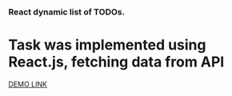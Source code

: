 ### React dynamic list of TODOs.

# Task was implemented using React.js, fetching data from API

[DEMO LINK](https://kirillmaslov.github.io/react_dynamic-list-of-todos/)
